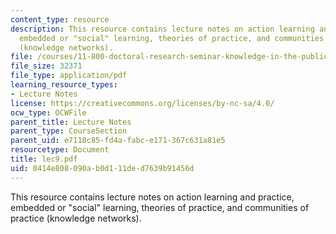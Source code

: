 ```yaml
---
content_type: resource
description: This resource contains lecture notes on action learning and practice,
  embedded or "social" learning, theories of practice, and communities of practice
  (knowledge networks).
file: /courses/11-800-doctoral-research-seminar-knowledge-in-the-public-arena-spring-2007/0414e808090ab0d111ded7639b91456d_lec9.pdf
file_size: 32371
file_type: application/pdf
learning_resource_types:
- Lecture Notes
license: https://creativecommons.org/licenses/by-nc-sa/4.0/
ocw_type: OCWFile
parent_title: Lecture Notes
parent_type: CourseSection
parent_uid: e7118c85-fd4a-fabc-e171-367c631a81e5
resourcetype: Document
title: lec9.pdf
uid: 0414e808-090a-b0d1-11de-d7639b91456d
---
```

This resource contains lecture notes on action learning and practice, embedded or "social" learning, theories of practice, and communities of practice (knowledge networks).